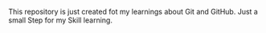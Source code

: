This repository is just created fot my learnings about Git and GitHub.
Just a small Step for my  Skill learning.
